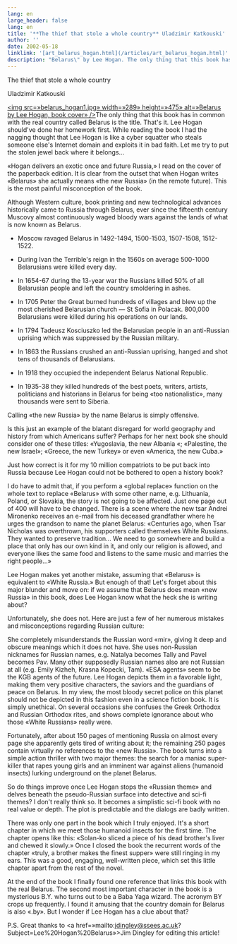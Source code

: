 ```yaml
---
lang: en
large_header: false
lang: en
title: '**The thief that stole a whole country** Uladzimir Katkouski'
author: ''
date: 2002-05-18
linklink: '[art_belarus_hogan.html](/articles/art_belarus_hogan.html)'
description: "Belarus\" by Lee Hogan. The only thing that this book has in common with the real country called Belarus is the title. That's it. Lee Hogan should've done her homework first. While reading the book I had the nagging thought that Lee Hogan is like a cyber squatter who steals someone else's Internet domain and exploits it in bad faith. Let me try to put the stolen jewel back where it belongs..."
---
```



The thief that stole a whole country

Uladzimir Katkouski

<a href=»http://www.amazon.com/exec/obidos/ASIN/0451458680/belarusianlan-20»><img src=»belarus_hogan1.jpg» width=»289» height=»475» alt=»Belarus by Lee Hogan, book cover» /></a>The only thing that this book has in common with the real country called Belarus is the title. That's it. Lee Hogan should've done her homework first. While reading the book I had the nagging thought that Lee Hogan is like a cyber squatter who steals someone else's Internet domain and exploits it in bad faith. Let me try to put the stolen jewel back where it belongs...

«Hogan delivers an exotic once and future Russia,» I read on the cover of the paperback edition. It is clear from the outset that when Hogan writes «Belarus» she actually means «the new Russia» (in the remote future). This is the most painful misconception of the book.

Although Western culture, book printing and new technological advances historically came to Russia through Belarus, ever since the fifteenth century Muscovy almost continuously waged bloody wars against the lands of what is now known as Belarus.

- Moscow ravaged Belarus in 1492-1494, 1500-1503, 1507-1508, 1512-1522.

- During Ivan the Terrible's reign in the 1560s on average 500-1000 Belarusians were killed every day.

- In 1654-67 during the 13-year war the Russians killed 50% of all Belarusian people and left the country smoldering in ashes.

- In 1705 Peter the Great burned hundreds of villages and blew up the most cherished Belarusian church — St Sofia in Polacak. 800,000 Belarusians were killed during his operations on our lands.

- In 1794 Tadeusz Kosciuszko led the Belarusian people in an anti-Russian uprising which was suppressed by the Russian military.

- In 1863 the Russians crushed an anti-Russian uprising, hanged and shot tens of thousands of Belarusians.

- In 1918 they occupied the independent Belarus National Republic.

- In 1935-38 they killed hundreds of the best poets, writers, artists, politicians and historians in Belarus for being «too nationalistic», many thousands were sent to Siberia.

Calling «the new Russia» by the name Belarus is simply offensive.

Is this just an example of the blatant disregard for world geography and history from which Americans suffer? Perhaps for her next book she should consider one of these titles: «Yugoslavia, the new Albania «; «Palestine, the new Israel»; «Greece, the new Turkey» or even «America, the new Cuba.»

Just how correct is it for my 10 million compatriots to be put back into Russia because Lee Hogan could not be bothered to open a history book?

I do have to admit that, if you perform a «global replace» function on the whole text to replace «Belarus» with some other name, e.g. Lithuania, Poland, or Slovakia, the story is not going to be affected. Just one page out of 400 will have to be changed. There is a scene where the new tsar Andrei Mironenko receives an e-mail from his deceased grandfather where he urges the grandson to name the planet Belarus: «Centuries ago, when Tsar Nicholas was overthrown, his supporters called themselves White Russians. They wanted to preserve tradition... We need to go somewhere and build a place that only has our own kind in it, and only our religion is allowed, and everyone likes the same food and listens to the same music and marries the right people...»

Lee Hogan makes yet another mistake, assuming that «Belarus» is equivalent to «White Russia.» But enough of that! Let's forget about this major blunder and move on: if we assume that Belarus does mean «new Russia» in this book, does Lee Hogan know what the heck she is writing about?

Unfortunately, she does not. Here are just a few of her numerous mistakes and misconceptions regarding Russian culture:

She completely misunderstands the Russian word «mir», giving it deep and obscure meanings which it does not have. She uses non-Russian nicknames for Russian names, e.g. Natalya becomes Tally and Pavel becomes Pav. Many other supposedly Russian names also are not Russian at all (e.g. Emily Kizheh, Krasna Kopecki, Tam). «ESA agents» seem to be the KGB agents of the future. Lee Hogan depicts them in a favorable light, making them very positive characters, the saviors and the guardians of peace on Belarus. In my view, the most bloody secret police on this planet should not be depicted in this fashion even in a science fiction book. It is simply unethical. On several occasions she confuses the Greek Orthodox and Russian Orthodox rites, and shows complete ignorance about who those «White Russians» really were.

Fortunately, after about 150 pages of mentioning Russia on almost every page she apparently gets tired of writing about it; the remaining 250 pages contain virtually no references to the «new Russia». The book turns into a simple action thriller with two major themes: the search for a maniac super-killer that rapes young girls and an imminent war against aliens (humanoid insects) lurking underground on the planet Belarus.

So do things improve once Lee Hogan stops the «Russian theme» and delves beneath the pseudo-Russian surface into detective and sci-fi themes? I don't really think so. It becomes a simplistic sci-fi book with no real value or depth. The plot is predictable and the dialogs are badly written.

There was only one part in the book which I truly enjoyed. It's a short chapter in which we meet those humanoid insects for the first time. The chapter opens like this: «Solan-ko sliced a piece of his dead brother's liver and chewed it slowly.» Once I closed the book the recurrent words of the chapter «truly, a brother makes the finest supper» were still ringing in my ears. This was a good, engaging, well-written piece, which set this little chapter apart from the rest of the novel.

At the end of the book I finally found one reference that links this book with the real Belarus. The second most important character in the book is a mysterious B.Y. who turns out to be a Baba Yaga wizard. The acronym BY crops up frequently. I found it amusing that the country domain for Belarus is also «.by». But I wonder if Lee Hogan has a clue about that?

P.S. Great thanks to <a href=»mailto:jdingley@ssees.ac.uk?Subject=Lee%20Hogan%20Belarus»>Jim Dingley</a> for editing this article!

